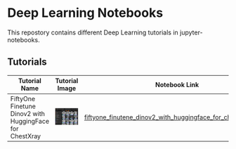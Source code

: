 # Deep Learning Notebooks

This repostory contains different Deep Learning tutorials in jupyter-notebooks.

## Tutorials

| Tutorial Name | Tutorial Image | Notebook Link |
|---------------|-----------------|---------------|
| FiftyOne Finetune Dinov2 with HuggingFace for ChestXray | ![FiftyOne ChestXray Image](images/fiftyone_finetune_dinov2_with_huggingface_for_chestxray/fiftyone_chestxray.png) | [fiftyone_finutene_dinov2_with_huggingface_for_chestxray.ipynb](https://github.com/sefaburakokcu/notebooks/blob/main/fiftyone_finutene_dinov2_with_huggingface_for_chestxray.ipynb) |


